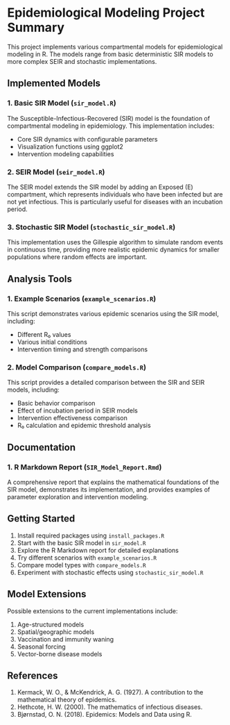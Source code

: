 # Epidemiological Modeling Project Summary

This project implements various compartmental models for epidemiological modeling in R. The models range from basic deterministic SIR models to more complex SEIR and stochastic implementations.

## Implemented Models

### 1. Basic SIR Model (`sir_model.R`)

The Susceptible-Infectious-Recovered (SIR) model is the foundation of compartmental modeling in epidemiology. This implementation includes:

- Core SIR dynamics with configurable parameters
- Visualization functions using ggplot2
- Intervention modeling capabilities

### 2. SEIR Model (`seir_model.R`)

The SEIR model extends the SIR model by adding an Exposed (E) compartment, which represents individuals who have been infected but are not yet infectious. This is particularly useful for diseases with an incubation period.

### 3. Stochastic SIR Model (`stochastic_sir_model.R`)

This implementation uses the Gillespie algorithm to simulate random events in continuous time, providing more realistic epidemic dynamics for smaller populations where random effects are important.

## Analysis Tools

### 1. Example Scenarios (`example_scenarios.R`)

This script demonstrates various epidemic scenarios using the SIR model, including:

- Different R₀ values
- Various initial conditions
- Intervention timing and strength comparisons

### 2. Model Comparison (`compare_models.R`)

This script provides a detailed comparison between the SIR and SEIR models, including:

- Basic behavior comparison
- Effect of incubation period in SEIR models
- Intervention effectiveness comparison
- R₀ calculation and epidemic threshold analysis

## Documentation

### 1. R Markdown Report (`SIR_Model_Report.Rmd`)

A comprehensive report that explains the mathematical foundations of the SIR model, demonstrates its implementation, and provides examples of parameter exploration and intervention modeling.

## Getting Started

1. Install required packages using `install_packages.R`
2. Start with the basic SIR model in `sir_model.R`
3. Explore the R Markdown report for detailed explanations
4. Try different scenarios with `example_scenarios.R`
5. Compare model types with `compare_models.R`
6. Experiment with stochastic effects using `stochastic_sir_model.R`

## Model Extensions

Possible extensions to the current implementations include:

1. Age-structured models
2. Spatial/geographic models
3. Vaccination and immunity waning
4. Seasonal forcing
5. Vector-borne disease models

## References

1. Kermack, W. O., & McKendrick, A. G. (1927). A contribution to the mathematical theory of epidemics.
2. Hethcote, H. W. (2000). The mathematics of infectious diseases.
3. Bjørnstad, O. N. (2018). Epidemics: Models and Data using R.
